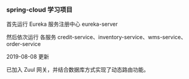 ### spring-cloud 学习项目

首先运行 Eureka 服务注册中心 eureka-server

然后依次运行 各服务 credit-service、inventory-service、wms-service、order-service

2019-08-08 更新

已加入 Zuul 网关，并结合数据库方式实现了动态路由功能。

